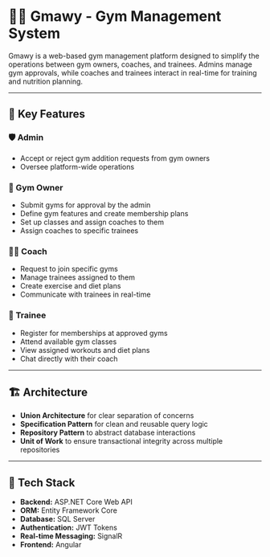 # 🏋️‍♂️ Gmawy - Gym Management System

Gmawy is a web-based gym management platform designed to simplify the operations between gym owners, coaches, and trainees. Admins manage gym approvals, while coaches and trainees interact in real-time for training and nutrition planning.

---

## 🎯 Key Features

### 🛡️ Admin
- Accept or reject gym addition requests from gym owners
- Oversee platform-wide operations

### 🏢 Gym Owner
- Submit gyms for approval by the admin
- Define gym features and create membership plans
- Set up classes and assign coaches to them
- Assign coaches to specific trainees

### 🧑‍🏫 Coach
- Request to join specific gyms
- Manage trainees assigned to them
- Create exercise and diet plans
- Communicate with trainees in real-time

### 🧍 Trainee
- Register for memberships at approved gyms
- Attend available gym classes
- View assigned workouts and diet plans
- Chat directly with their coach

---

## 🏗️ Architecture

- **Union Architecture** for clear separation of concerns
- **Specification Pattern** for clean and reusable query logic
- **Repository Pattern** to abstract database interactions
- **Unit of Work** to ensure transactional integrity across multiple repositories

---

## 🧰 Tech Stack

- **Backend:** ASP.NET Core Web API  
- **ORM:** Entity Framework Core  
- **Database:** SQL Server  
- **Authentication:** JWT Tokens  
- **Real-time Messaging:** SignalR  
- **Frontend:** Angular  
